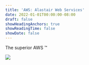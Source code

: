 ```yaml
---
title: 'AWS: Alastair Web Services'
date: 2022-01-01T00:00:00-08:00
draft: false
showHeadingAnchors: true
showReadingTime: false
showDate: false
---
```


The superior AWS ™️

<img src="https://devdull.lol/stickers/2022.01-aws/alastair-ws.png">
